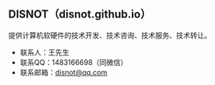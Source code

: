 ## DISNOT（disnot.github.io）

提供计算机软硬件的技术开发、技术咨询、技术服务、技术转让。

- 联系人：王先生
- 联系QQ：1483166698（同微信）
- 联系邮箱：disnot@qq.com
